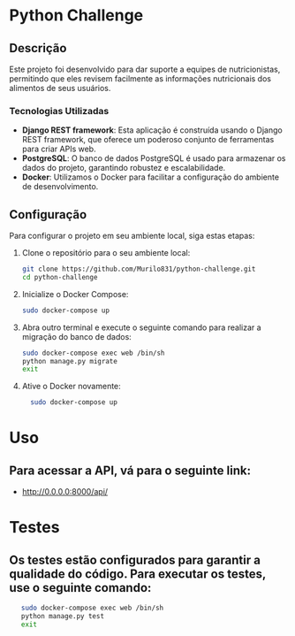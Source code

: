 # Python Challenge

## Descrição

Este projeto foi desenvolvido para dar suporte a equipes de nutricionistas, permitindo que eles revisem facilmente as informações nutricionais dos alimentos de seus usuários.

### Tecnologias Utilizadas

- **Django REST framework**: Esta aplicação é construída usando o Django REST framework, que oferece um poderoso conjunto de ferramentas para criar APIs web.
- **PostgreSQL**: O banco de dados PostgreSQL é usado para armazenar os dados do projeto, garantindo robustez e escalabilidade.
- **Docker**: Utilizamos o Docker para facilitar a configuração do ambiente de desenvolvimento.

## Configuração

Para configurar o projeto em seu ambiente local, siga estas etapas:

1. Clone o repositório para o seu ambiente local:

   ```bash
   git clone https://github.com/Murilo831/python-challenge.git
   cd python-challenge

2. Inicialize o Docker Compose:

   ```bash
   sudo docker-compose up

3. Abra outro terminal e execute o seguinte comando para realizar a migração do banco de dados:

   ```bash
   sudo docker-compose exec web /bin/sh
   python manage.py migrate
   exit

4. Ative o Docker novamente:

   ```bash
     sudo docker-compose up

# Uso
## Para acessar a API, vá para o seguinte link:

- http://0.0.0.0:8000/api/

# Testes
## Os testes estão configurados para garantir a qualidade do código. Para executar os testes, use o seguinte comando:

   ```bash
      sudo docker-compose exec web /bin/sh
      python manage.py test
      exit

